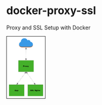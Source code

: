# docker-proxy-ssl
Proxy and SSL Setup with Docker

<img src="./images/Docker+Proxy+Network.png" border="1" width="20%" height="30%">
